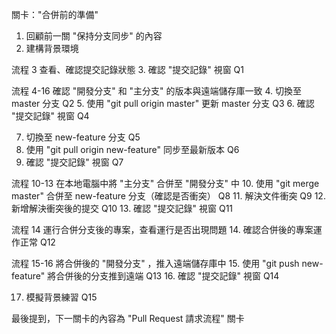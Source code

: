 關卡："合併前的準備"

1. 回顧前一關 "保持分支同步" 的內容
2. 建構背景環境

流程 3 查看、確認提交記錄狀態
3. 確認 "提交記錄" 視窗     Q1

流程 4-16 確認 "開發分支" 和 "主分支" 的版本與遠端儲存庫一致
4. 切換至 master 分支   Q2
5. 使用 "git pull origin master" 更新 master 分支 Q3
6. 確認 "提交記錄" 視窗 Q4
   
7. 切換至 new-feature 分支 Q5
8. 使用 "git pull origin new-feature" 同步至最新版本 Q6
9. 確認 "提交記錄" 視窗 Q7
    
流程 10-13 在本地電腦中將 "主分支" 合併至 "開發分支" 中
10. 使用 "git merge master" 合併至 new-feature 分支（確認是否衝突） Q8
11. 解決文件衝突     Q9
12. 新增解決衝突後的提交 Q10
13. 確認 "提交記錄" 視窗 Q11

流程 14 運行合併分支後的專案，查看運行是否出現問題
14.  確認合併後的專案運作正常 Q12

流程 15-16 將合併後的 "開發分支" ，推入遠端儲存庫中
15.  使用 "git push new-feature" 將合併後的分支推到遠端 Q13
16.  確認 "提交記錄" 視窗 Q14

17.  模擬背景練習   Q15

最後提到，下一關卡的內容為 "Pull Request 請求流程" 關卡